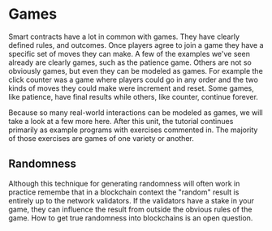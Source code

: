 # Games 
Smart contracts have a lot in common with games. They have clearly defined rules, and outcomes. Once players agree to join a game they have a specific set of moves they can make. A few of the examples we've seen already are clearly games, such as the patience game. Others are not so obviously games, but even they can be modeled as games. For example the click counter was a game where players could go in any order and the two kinds of moves they could make were increment and reset. Some games, like patience, have final results while others, like counter, continue forever.

Because so many real-world interactions can be modeled as games, we will take a look at a few more here. After this unit, the tutorial continues primarily as example programs with exercises commented in. The majority of those exercises are games of one variety or another.

## Randomness

Although this technique for generating randomness will often work in practice remembe that in a blockchain context the "random" result is entirely up to the network validators. If the validators have a stake in your game, they can influence the result from outside the obvious rules of the game. How to get true randomness into blockchains is an open question.



